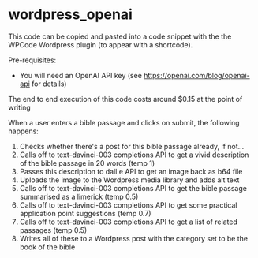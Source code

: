 # wordpress_openai
This code can be copied and pasted into a code snippet with the the WPCode Wordpress plugin (to appear with a shortcode).  

Pre-requisites:
- You will need an OpenAI API key (see https://openai.com/blog/openai-api for details)

The end to end execution of this code costs around $0.15 at the point of writing

When a user enters a bible passage and clicks on submit, the following happens:

1. Checks whether there's a post for this bible passage already, if not...
2. Calls off to text-davinci-003 completions API to get a vivid description of the bible passage in 20 words (temp 1)
3. Passes this description to dall.e API to get an image back as b64 file
4. Uploads the image to the Wordpress media library and adds alt text
5. Calls off to text-davinci-003 completions API to get the bible passage summarised as a limerick (temp 0.5)
6. Calls off to text-davinci-003 completions API to get some practical application point suggestions (temp 0.7)
7. Calls off to text-davinci-003 completions API to get a list of related passages (temp 0.5)
8. Writes all of these to a Wordpress post with the category set to be the book of the bible
